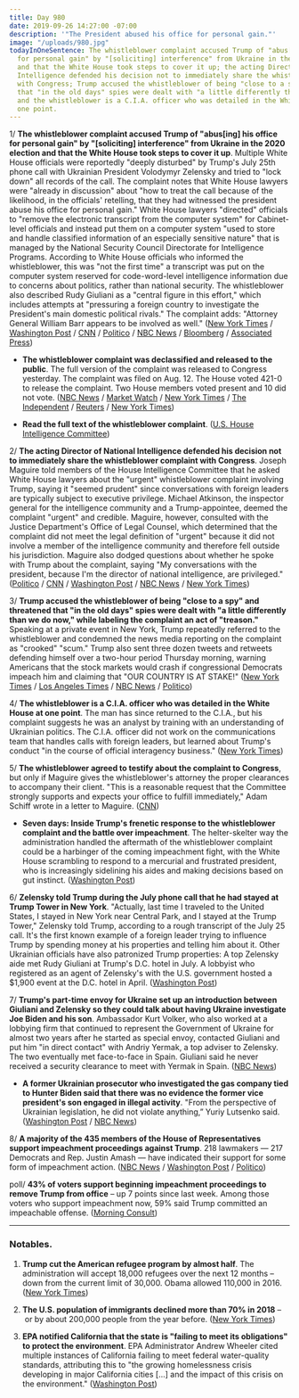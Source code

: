 ```yaml
---
title: Day 980
date: 2019-09-26 14:27:00 -07:00
description: '"The President abused his office for personal gain."'
image: "/uploads/980.jpg"
todayInOneSentence: The whistleblower complaint accused Trump of "abus[ing] his office
  for personal gain" by "[soliciting] interference" from Ukraine in the 2020 election
  and that the White House took steps to cover it up; the acting Director of National
  Intelligence defended his decision not to immediately share the whistleblower complaint
  with Congress; Trump accused the whistleblower of being "close to a spy" and threatened
  that "in the old days" spies were dealt with "a little differently than we do now";
  and the whistleblower is a C.I.A. officer who was detailed in the White House at
  one point.
---
```


1/ **The whistleblower complaint accused Trump of "abus\[ing\] his office for personal gain" by "\[soliciting\] interference" from Ukraine in the 2020 election and that the White House took steps to cover it up**. Multiple White House officials were reportedly "deeply disturbed" by Trump's July 25th phone call with Ukrainian President Volodymyr Zelensky and tried to "lock down" all records of the call. The complaint notes that White House lawyers were "already in discussion" about "how to treat the call because of the likelihood, in the officials' retelling, that they had witnessed the president abuse his office for personal gain." White House lawyers "directed" officials to "remove the electronic transcript from the computer system" for Cabinet-level officials and instead put them on a computer system "used to store and handle classified information of an especially sensitive nature" that is managed by the National Security Council Directorate for Intelligence Programs. According to White House officials who informed the whistleblower, this was "not the first time" a transcript was put on the computer system reserved for code-word-level intelligence information due to concerns about politics, rather than national security. The whistleblower also described Rudy Giuliani as a "central figure in this effort," which includes attempts at "pressuring a foreign country to investigate the President's main domestic political rivals." The complaint adds: "Attorney General William Barr appears to be involved as well." ([New York Times](https://www.nytimes.com/2019/09/26/us/politics/whistleblower-complaint-released.html) / [Washington Post](https://www.washingtonpost.com/national-security/house-intelligence-committee-releases-whistleblowers-complaint-citing-trumps-call-with-ukraines-president/2019/09/26/402052ee-e056-11e9-be96-6adb81821e90_story.html) / [CNN](https://www.cnn.com/2019/09/26/politics/whistleblower-complaint-released/index.html) / [Politico](https://www.politico.com/story/2019/09/26/congress-releases-whistleblower-complaint-alleging-trump-abused-his-office-1514008) / [NBC News](https://www.nbcnews.com/politics/donald-trump/whistleblower-complaint-reveals-witnesses-concern-over-handling-trump-ukraine-call-n1058941) / [Bloomberg](https://www.bloomberg.com/news/articles/2019-09-26/whistle-blower-complaint-about-trump-released-to-public) / [Associated Press](https://apnews.com/cce1f1146f924609912a032c61fd067c))

* **The whistleblower complaint was declassified and released to the public**. The full version of the complaint was released to Congress yesterday. The complaint was filed on Aug. 12. The House voted 421-0 to release the complaint. Two House members voted present and 10 did not vote. ([NBC News](https://www.nbcnews.com/politics/trump-impeachment-inquiry/whistleblower-complaint-against-trump-declassified-could-be-released-thursday-n1058876) / [Market Watch](https://www.marketwatch.com/story/whistleblower-alleges-trump-white-house-moved-records-onto-separate-network-report-2019-09-26) / [New York Times](https://www.nytimes.com/2019/09/26/us/politics/whistleblower-complaint-released.html) / [The Independent](https://www.independent.co.uk/news/world/americas/us-politics/trump-whistleblower-ukraine-call-records-foreign-officials-separate-computer-system-a9120961.html?utm_source=reddit.com) / [Reuters](https://www.reuters.com/article/us-usa-trump-whistleblower-house-idUSKBN1WA33Y) / [New York Times](https://www.nytimes.com/2019/09/25/us/politics/trump-ukraine-whistleblower.html))

* **Read the full text of the whistleblower complaint**. ([U.S. House Intelligence Committee](https://intelligence.house.gov/uploadedfiles/20190812_-_whistleblower_complaint_unclass.pdf))

2/ **The acting Director of National Intelligence defended his decision not to immediately share the whistleblower complaint with Congress**. Joseph Maguire told members of the House Intelligence Committee that he asked White House lawyers about the "urgent" whistleblower complaint involving Trump, saying it "seemed prudent" since conversations with foreign leaders are typically subject to executive privilege. Michael Atkinson, the inspector general for the intelligence community and a Trump-appointee, deemed the complaint "urgent" and credible. Maguire, however, consulted with the Justice Department's Office of Legal Counsel, which determined that the complaint did not meet the legal definition of "urgent" because it did not involve a member of the intelligence community and therefore fell outside his jurisdiction. Maguire also dodged questions about whether he spoke with Trump about the complaint, saying "My conversations with the president, because I'm the director of national intelligence, are privileged." ([Politico](https://www.politico.com/story/2019/09/26/joseph-maguire-testimony-trump-whistleblower-1514165) / [CNN](https://www.cnn.com/2019/09/26/politics/maguire-house-intelligence-committee-testimony/index.html?no-st=1569532762) / [Washington Post](https://www.washingtonpost.com/national-security/intelligence-chief-maguire-will-testify-to-congress-about-whistleblower-complaint/2019/09/25/ee98ae7c-dfb4-11e9-b199-f638bf2c340f_story.html) / [NBC News](https://www.nbcnews.com/politics/congress/acting-director-national-intelligence-faces-congress-trump-ukraine-whistleblower-complaint-n1058981) / [New York Times](https://www.nytimes.com/2019/09/26/us/politics/trump-impeachment.html))

3/ **Trump accused the whistleblower of being "close to a spy" and threatened that "in the old days" spies were dealt with "a little differently than we do now," while labeling the complaint an act of "treason."** Speaking at a private event in New York, Trump repeatedly referred to the whistleblower and condemned the news media reporting on the complaint as "crooked" "scum." Trump also sent three dozen tweets and retweets defending himself over a two-hour period Thursday morning, warning Americans that the stock markets would crash if congressional Democrats impeach him and claiming that "OUR COUNTRY IS AT STAKE!" ([New York Times](https://www.nytimes.com/2019/09/26/us/politics/trump-whistle-blower-spy.html) / [Los Angeles Times](https://www.latimes.com/politics/story/2019-09-26/trump-at-private-breakfast-who-gave-the-whistle-blower-the-information-because-thats-almost-a-spy) / [NBC News](https://www.nbcnews.com/politics/white-house/trump-says-our-country-stake-whistleblower-account-made-public-n1059011) / [Politico](https://www.politico.com/news/2019/09/26/trump-impeachment-stock-market-crash-002199))

4/ **The whistleblower is a C.I.A. officer who was detailed in the White House at one point**. The man has since returned to the C.I.A., but his complaint suggests he was an analyst by training with an understanding of Ukrainian politics. The C.I.A. officer did not work on the communications team that handles calls with foreign leaders, but learned about Trump's conduct "in the course of official interagency business." ([New York Times](https://www.nytimes.com/2019/09/26/us/politics/who-is-whistleblower.html))

5/ **The whistleblower agreed to testify about the complaint to Congress**, but only if Maguire gives the whistleblower's attorney the proper clearances to accompany their client. "This is a reasonable request that the Committee strongly supports and expects your office to fulfill immediately," Adam Schiff wrote in a letter to Maguire. ([CNN](https://www.cnn.com/2019/09/25/politics/whistleblower-agrees-to-testify/index.html))

* **Seven days: Inside Trump's frenetic response to the whistleblower complaint and the battle over impeachment**. The helter-skelter way the administration handled the aftermath of the whistleblower complaint could be a harbinger of the coming impeachment fight, with the White House scrambling to respond to a mercurial and frustrated president, who is increasingly sidelining his aides and making decisions based on gut instinct. ([Washington Post](https://www.washingtonpost.com/politics/seven-days-inside-trumps-frenetic-response-to-the-whistleblower-complaint-and-the-battle-over-impeachment/2019/09/25/14ba426a-dfaa-11e9-be96-6adb81821e90_story.html))

6/ **Zelensky told Trump during the July phone call that he had stayed at Trump Tower in New York**. "Actually, last time I traveled to the United States, I stayed in New York near Central Park, and I stayed at the Trump Tower," Zelensky told Trump, according to a rough transcript of the July 25 call. It's the first known example of a foreign leader trying to influence Trump by spending money at his properties and telling him about it. Other Ukrainian officials have also patronized Trump properties: A top Zelensky aide met Rudy Giuliani at Trump's D.C. hotel in July. A lobbyist who registered as an agent of Zelensky's with the U.S. government hosted a $1,900 event at the D.C. hotel in April. ([Washington Post](https://www.washingtonpost.com/business/2019/09/26/trumps-other-ukraine-problem-new-concern-about-his-business/))

7/ **Trump's part-time envoy for Ukraine set up an introduction between Giuliani and Zelensky so they could talk about having Ukraine investigate Joe Biden and his son**. Ambassador Kurt Volker, who also worked at a lobbying firm that continued to represent the Government of Ukraine for almost two years after he started as special envoy, contacted Giuliani and put him "in direct contact" with Andriy Yermak, a top adviser to Zelensky. The two eventually met face-to-face in Spain. Giuliani said he never received a security clearance to meet with Yermak in Spain. ([NBC News](https://www.nbcnews.com/politics/trump-impeachment-inquiry/kurt-volker-trump-s-part-time-ukraine-envoy-played-role-n1058871))

* **A former Ukrainian prosecutor who investigated the gas company tied to Hunter Biden said that there was no evidence the former vice president's son engaged in illegal activity**. "From the perspective of Ukrainian legislation, he did not violate anything,” Yuriy Lutsenko said. ([Washington Post](https://www.washingtonpost.com/world/europe/former-ukraine-prosecutor-says-hunter-biden-did-not-violate-anything/2019/09/26/48801f66-e068-11e9-be7f-4cc85017c36f_story.html) / [NBC News](https://www.nbcnews.com/politics/donald-trump/hunter-biden-did-not-violate-anything-former-ukrainian-prosecutor-says-n1059136))

8/ **A majority of the 435 members of the House of Representatives support impeachment proceedings against Trump**. 218 lawmakers — 217 Democrats and Rep. Justin Amash — have indicated their support for some form of impeachment action. ([NBC News](https://www.nbcnews.com/politics/congress/majority-house-members-now-back-some-type-impeachment-action-against-n1058596) / [Washington Post](https://www.washingtonpost.com/graphics/2019/politics/impeachment-support-house-democrats/) / [Politico](https://www.politico.com/story/2019/09/25/majority-of-house-supports-impeachment-inquiry-1512897))

poll/ **43% of voters support beginning impeachment proceedings to remove Trump from office** – up 7 points since last week. Among those voters who support impeachment now, 59% said Trump committed an impeachable offense. ([Morning Consult](https://morningconsult.com/2019/09/26/voter-support-for-impeachment-grows-amid-ukraine-scandal/))

---

### Notables.

1. **Trump cut the American refugee program by almost half**. The administration will accept 18,000 refugees over the next 12 months – down from the current limit of 30,000. Obama allowed 110,000 in 2016. ([New York Times](https://www.nytimes.com/2019/09/26/us/politics/trump-refugees.html))

2. **The U.S. population of immigrants declined more than 70% in 2018** – or by about 200,000 people from the year before. ([New York Times](https://www.nytimes.com/2019/09/26/us/census-immigration.html))

3. **EPA notified California that the state is "failing to meet its obligations" to protect the environment**. EPA Administrator Andrew Wheeler cited multiple instances of California failing to meet federal water-quality standards, attributing this to "the growing homelessness crisis developing in major California cities \[...\] and the impact of this crisis on the environment." ([Washington Post](https://www.washingtonpost.com/climate-environment/epa-tells-california-it-is-failing-to-meet-its-obligations-to-stem-water-pollution/2019/09/26/b3ffca1e-dfac-11e9-8dc8-498eabc129a0_story.html))